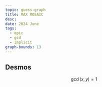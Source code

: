 ```yaml
---
topic: guess-graph
title: MAX MOSAIC
desc: 
date: 2024 June
tags:
  - epic
  - gcd
  - implicit
graph-bounds: 13
---
```



## Desmos
```math
\gcd\left(x,y\right)=1
```

